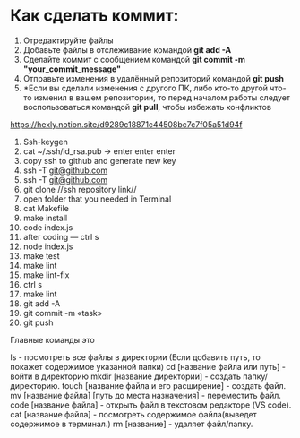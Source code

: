 # Как сделать коммит:

1. Отредактируйте файлы
2. Добавьте файлы в отслеживание командой **git add -A**
3. Сделайте коммит с сообщением командой **git commit -m "your_commit_message"**
4. Отправьте изменения в удалённый репозиторий командой **git push**
5. \*Если вы сделали изменения с другого ПК, либо кто-то другой что-то изменил в вашем репозитории, то перед началом работы следует воспользоваться командой **git pull**, чтобы избежать конфликтов

https://hexly.notion.site/d9289c18871c44508bc7c7f05a51d94f

1. Ssh-keygen
2. cat ~/.ssh/id_rsa.pub → enter enter enter
3. copy ssh to github and generate new key
4. ssh -T git@github.com
5. ssh -T git@github.com
6. git clone //ssh repository link//
7. open folder that you needed in Terminal
8. cat Makefile
9. make install
10. code index.js
11. after coding — ctrl s
12. node index.js
13. make test
14. make lint
15. make lint-fix
16. ctrl s
17. make lint
18. git add -A
19. git commit -m «task»
20. git push

Главные команды это 

ls - посмотреть все файлы в директории   (Если добавить путь, то покажет содержимое указанной папки)
cd [название файла или путь] - войти в директорию
mkdir [название директории] - создать папку/директорию.
touch [название файла и его расширение] - создать файл.
mv [название файла] [путь до места назначения] - переместить файл.
code [название файла] - открыть файл в текстовом редакторе (VS code).
cat [название файла] - посмотреть содержимое файла(выведет содержимое в терминал.)
rm [название] - удаляет файл/папку.
